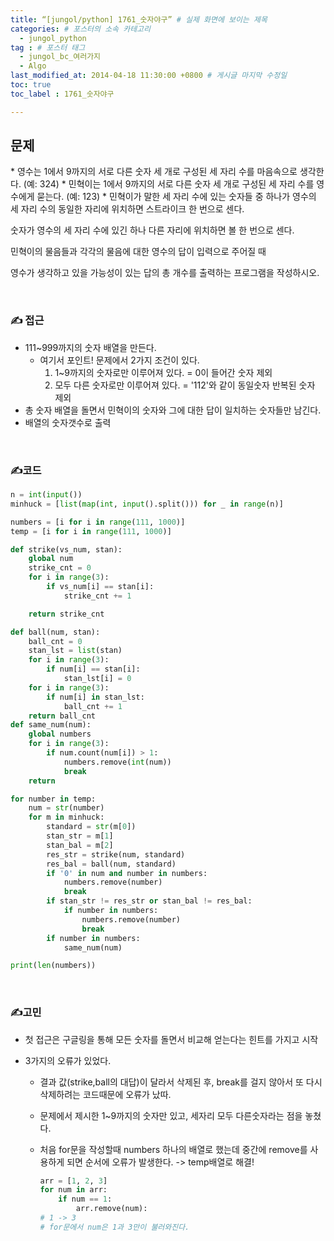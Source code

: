 ```yaml
---
title: “[jungol/python] 1761_숫자야구” # 실제 화면에 보이는 제목
categories: # 포스터의 소속 카테고리
  - jungol_python
tag : # 포스터 태그
  - jungol_bc_여러가지
  - Algo
last_modified_at: 2014-04-18 11:30:00 +0800 # 게시글 마지막 수정일
toc: true
toc_label : 1761_숫자야구

---
```



## 문제 

[문제링크]: http://jungol.co.kr/bbs/board.php?bo_table=pbank&amp;wr_id=1035&amp;sca=2060

\* 영수는 1에서 9까지의 서로 다른 숫자 세 개로 구성된 세 자리 수를 마음속으로 생각한다. (예: 324)
\* 민혁이는 1에서 9까지의 서로 다른 숫자 세 개로 구성된 세 자리 수를 영수에게 묻는다. (예: 123)
\* 민혁이가 말한 세 자리 수에 있는 숫자들 중 하나가 영수의 세 자리 수의 동일한 자리에 위치하면 스트라이크 한 번으로 센다. 

숫자가 영수의 세 자리 수에 있긴 하나 다른 자리에 위치하면 볼 한 번으로 센다.



민혁이의 물음들과 각각의 물음에 대한 영수의 답이 입력으로 주어질 때 

영수가 생각하고 있을 가능성이 있는 답의 총 개수를 출력하는 프로그램을 작성하시오.



<br>



### ✍ 접근

- 111~999까지의 숫자 배열을 만든다.
  - 여기서 포인트! 문제에서 2가지 조건이 있다. 
    1. 1~9까지의 숫자로만 이루어져 있다. = 0이 들어간 숫자 제외
    2. 모두 다른 숫자로만 이루어져 있다. = '112'와 같이 동일숫자 반복된 숫자 제외
- 총 숫자 배열을 돌면서 민혁이의 숫자와 그에 대한 답이 일치하는 숫자들만 남긴다.
- 배열의 숫자갯수로 출력 

<br>



### ✍코드 

```python
n = int(input())
minhuck = [list(map(int, input().split())) for _ in range(n)]

numbers = [i for i in range(111, 1000)]
temp = [i for i in range(111, 1000)]

def strike(vs_num, stan):
    global num
    strike_cnt = 0
    for i in range(3):
        if vs_num[i] == stan[i]:
            strike_cnt += 1

    return strike_cnt

def ball(num, stan):
    ball_cnt = 0
    stan_lst = list(stan)
    for i in range(3):
        if num[i] == stan[i]:
            stan_lst[i] = 0
    for i in range(3):
        if num[i] in stan_lst:
            ball_cnt += 1
    return ball_cnt
def same_num(num):
    global numbers
    for i in range(3):
        if num.count(num[i]) > 1:
            numbers.remove(int(num))
            break
    return

for number in temp:
    num = str(number)
    for m in minhuck:
        standard = str(m[0])
        stan_str = m[1]
        stan_bal = m[2]
        res_str = strike(num, standard)
        res_bal = ball(num, standard)
        if '0' in num and number in numbers:
            numbers.remove(number)
            break
        if stan_str != res_str or stan_bal != res_bal:
            if number in numbers:
                numbers.remove(number)
                break
        if number in numbers:
            same_num(num)

print(len(numbers))

```

<br>



### ✍고민

- 첫 접근은 구글링을 통해 모든 숫자를 돌면서 비교해 얻는다는 힌트를 가지고 시작

- 3가지의 오류가 있었다.

  - 결과 값(strike,ball의 대답)이 달라서 삭제된 후, break를 걸지 않아서 또 다시 삭제하려는 코드때문에 오류가 났따.

  - 문제에서 제시한 1~9까지의 숫자만 있고, 세자리 모두 다른숫자라는 점을 놓쳤다.

  - 처음 for문을 작성할때 numbers 하나의 배열로 했는데 중간에 remove를 사용하게 되면 순서에 오류가 발생한다. -> temp배열로 해결!

    ```python
    arr = [1, 2, 3]
    for num in arr:
        if num == 1:
            arr.remove(num):
    # 1 -> 3             
    # for문에서 num은 1과 3만이 불러와진다.
    ```

    

